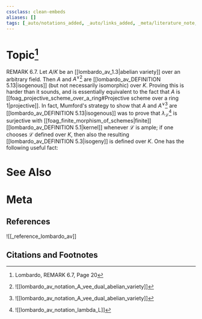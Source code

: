 ```yaml
---
cssclass: clean-embeds
aliases: []
tags: [_auto/notations_added, _auto/links_added, _meta/literature_note, _reference/lombardo_av, _meta/TODO/change_title, _meta/remark]
---
```

# Topic[^1]
REMARK 6.7. Let $A / K$ be an [[lombardo_av_1.3|abelian variety]] over an arbitrary field. Then $A$ and $A^{\vee}$[^2]               are [[lombardo_av_DEFINITION 5.13|isogenous]] (but not necessarily isomorphic) over $K$. Proving this is harder than it sounds, and is essentially equivalent to the fact that $A$ is [[foag_projective_scheme_over_a_ring#Projective scheme over a ring 1|projective]]. In fact, Mumford's strategy to show that $A$ and $A^{\vee}$[^2]               are [[lombardo_av_DEFINITION 5.13|isogenous]] was to prove that $\lambda_{\mathcal{L}}$[^3]               is surjective with [[foag_finite_morphism_of_schemes|finite]] [[lombardo_av_DEFINITION 5.1|kernel]] whenever $\mathcal{L}$ is ample; if one chooses $\mathcal{L}$ defined over $K$, then also the resulting [[lombardo_av_DEFINITION 5.3|isogeny]] is defined over $K$.
One has the following useful fact:

# See Also

# Meta
## References
![[_reference_lombardo_av]]

## Citations and Footnotes
[^1]: Lombardo, REMARK 6.7, Page 20
[^2]: ![[lombardo_av_notation_A_vee_dual_abelian_variety]]
[^3]: ![[lombardo_av_notation_lambda_L]]